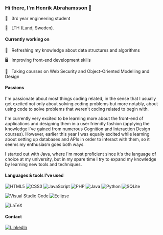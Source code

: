 ### Hi there, I'm Henrik Abrahamsson 👋

🧔 &nbsp; 3rd year engineering student 

📍 &nbsp; LTH (Lund, Sweden). 

#### Currently working on

🌱 &nbsp; Refreshing my knowledge about data structures and algorithms

🖥️ &nbsp; Improving front-end development skills

📖 &nbsp; Taking courses on Web Security and Object-Oriented Modelling and Design

#### Passions
I'm passionate about most things coding related, in the sense that I usually get excited not only about solving coding problems but more notably, about using code to solve problems that weren't coding related to begin with. 

I'm currently very excited to be learning more about the front-end of applications and designing them in a user friendly fashion (applying the knowledge I've gained from numerous Cognition and Interaction Design courses). However, earlier this year I was equally excited while learning about setting up databases and APIs in order to interact with them, so it seems my enthusiasm goes both ways. 

I started out with Java, where I'm most proficient since it's the language of choice at my university, but in my spare time I try to expand my knowledge by learning new tools and techniques. 

#### Languages & tools I've used
![HTML5](https://img.shields.io/badge/html5-%23E34F26.svg?style=for-the-badge&logo=html5&logoColor=white)
![CSS3](https://img.shields.io/badge/css3-%231572B6.svg?style=for-the-badge&logo=css3&logoColor=white)
![JavaScript](https://img.shields.io/badge/javascript-%23323330.svg?style=for-the-badge&logo=javascript&logoColor=%23F7DF1E)
![PHP](https://img.shields.io/badge/PHP-777BB4?style=for-the-badge&logo=php&logoColor=white)
![Java](https://img.shields.io/badge/java-%23ED8B00.svg?style=for-the-badge&logo=java&logoColor=white)
![Python](https://img.shields.io/badge/python-3670A0?style=for-the-badge&logo=python&logoColor=ffdd54)
![SQLite](https://img.shields.io/badge/sqlite-%2307405e.svg?style=for-the-badge&logo=sqlite&logoColor=white)

![Visual Studio Code](https://img.shields.io/badge/Visual%20Studio%20Code-0078d7.svg?style=for-the-badge&logo=visual-studio-code&logoColor=white)
![Eclipse](https://img.shields.io/badge/Eclipse-FE7A16.svg?style=for-the-badge&logo=Eclipse&logoColor=white)

![LaTeX](https://img.shields.io/badge/latex-%23008080.svg?style=for-the-badge&logo=latex&logoColor=white)

#### Contact
<a href="https://www.linkedin.com/in/henrik-valmin-abrahamsson/">![LinkedIn](https://img.shields.io/badge/LinkedIn-blue?style=for-the-badge&logo=linkedin&labelColor=blue)</a>





<!--
**henrikvalmin/henrikvalmin** is a ✨ _special_ ✨ repository because its `README.md` (this file) appears on your GitHub profile.

Here are some ideas to get you started:

- 🔭 I’m currently working on ...
- 🌱 I’m currently learning ...
- 👯 I’m looking to collaborate on ...
- 🤔 I’m looking for help with ...
- 💬 Ask me about ...
- 📫 How to reach me: ...
- 😄 Pronouns: ...
- ⚡ Fun fact: ...
-->
